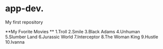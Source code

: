 # app-dev.
My first repository

**My Fvorite Movies **
1.Troll
2.Smile
3.Black Adams
4.Unhuman
5.Slumber Land
6.Jurassic World
7.Interceptor
8.The Woman King
9.Hustle
10.Ivanna

